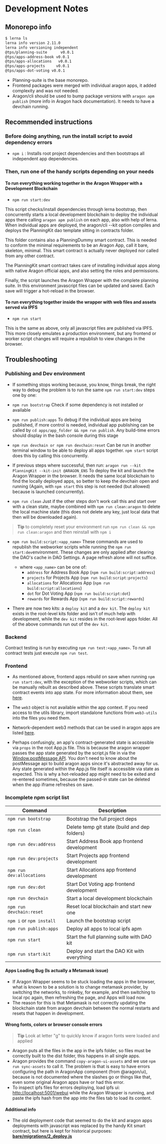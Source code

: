 # Development Notes

## Monorepo info

```bash
$ lerna ls
lerna info version 2.11.0
lerna info versioning independent
@tps/planning-suite      v0.0.1
@tps/apps-address-book v0.0.1
@tps/apps-allocations   v0.0.1
@tps/apps-projects     v0.0.1
@tps/apps-dot-voting v0.0.1
```

- Planning-suite is the base monorepo.
- Frontend packages were merged with individual aragon apps, it added complexity and was not needed.
- Aragon/cli should be used to bump package versions with `aragon apm publish` (more info in Aragon hack documentation). It needs to have a devchain running.

## Recommended instructions

### Before doing anything, run the install script to avoid dependency errors

- `npm i` : Installs root project dependencies and then bootstraps all independent app dependencies.

### Then, run one of the handy scripts depending on your needs

#### To run everything working together in the Aragon Wrapper with a Development Blockchain

- `npm run start:dev`

This script checks/install dependencies through lerna bootstrap, then concurrently starts a local development blockchain to deploy the individual apps there calling `aragon apm publish` on each app, also with help of lerna.
When individual apps are deployed, the aragon/cli --kit option compiles and deploys the PlanningKit dao template sitting in contracts folder.

This folder contains also a PlanningDummy smart contract. This is needed to conform the minimal requirements to be an Aragon App, call it bare, skeleton, minimal. This smart contract is actually never deployed nor called from any other contract.

The PlanningKit smart contract takes care of installing individual apps along with native Aragon official apps, and also setting the roles and permissions.

Finally, the script launches the Aragon Wrapper with the complete planning suite. In this
environment javascript files can be updated and saved. Each save will trigger a hot-reload in the
browser.

#### To run everything together inside the wrapper with web files and assets served via IPFS

- `npm run start`

This is the same as above, only all javascript files are published via IPFS.
This more closely emulates a production environment, but any frontend or worker script changes will
require a republish to view changes in the browser.

## Troubleshooting

### Publishing and Dev environment

- If something stops working because, you know, things break, the right way to debug the problem is to run the same `npm run start:dev` steps one by one:
- `npm run bootstrap`
  Check if some dependency is not installed or available
- `npm run publish:apps`
  To debug if the individual apps are being published, if more control is needed, individual app publishing can be called by `cd apps/app_folder && npm run publish`. Any build-time errors should display in the bash console during this stage
- `npm run devchain or npm run devchain:reset`
  Can be run in another terminal window to be able to deploy all apps together. `npm start` script does this by calling this concurrently.
- If previous steps where successful, then run: `aragon run --kit PlanningKit --kit-init @ARAGON_ENS`
  To deploy the kit and launch the Aragon Wrapper in the browser.
  It needs the same local blockchain to find the locally deployed apps, so better to keep the devchain open and running (Again, with `npm start` this step is not needed (but allowed) because is launched concurrently).

- `npm run clean`
  Just if the other steps don't work call this and start over with a clean state, maybe combined with `npm run clean:aragon` to delete the local machine state (this does not delete any key, just local data that then will be downloaded again).

> **Tip** to completely reset your environment run `npm run clean && npm run clean:aragon` and then reinstall with `npm i`

- `npm run build:script:<app_name>` These commands are used to republish the webworker scripts while
  running the `npm run start:dev`environment. These changes are only applied after clearing the DAO's cache in DAO Settings. A page refresh alone will not suffice.

  - where `<app_name>` can be one of:
    - `address` for Address Book App (`npm run build:script:address`)
    - `projects` for Projects App (`npm run build:script:projects`)
    - `allocations` for Allocations App (`npm run build:script:allocations`)
    - `dot` for Dot Voting App (`npm run build:script:dot`)
    - `rewards` for Rewards App (`npm run build:script:rewards`)

- There are now two kits: a `deploy kit` and a `dev kit`. The `deploy kit` exists in the root-level kits folder and isn't of much help with development, while the `dev kit` resides in the root-level apps folder. All of the above commands run out of the `dev kit`.

### Backend

Contract testing is run by executing `npm run test:<app_name>`. To run all contract tests just execute `npm run test`.

### Frontend

- As mentioned above, frontend apps rebuild on save when running `npm run start:dev`, with the exception of the webworker scripts, which can be manually rebuilt as described above. These scripts
translate smart contract events into app state. For more information about them, see [here](https://hack.aragon.org/docs/aragonjs-guide-bg-scripts).

- The `web3` object is not available within the app context. If you need access to the utils library, import standalone functions from `web3-utils` into the files you need them.

- Network-dependent web3 methods that can be used in aragon apps are listed [here](https://github.com/aragon/aragon.js/blob/0e1fa77ca34ff8b6322b0d5c93320899617ae9dd/packages/aragon-wrapper/src/rpc/handlers/web3-eth.js).

- Perhaps confusingly, an app's contract-generated state is accessible via `props` in the root App.js file. This is because the aragon wrapper passes the app state generated by the script.js file in via the [Window.postMessage API](https://developer.mozilla.org/en-US/docs/Web/API/Window/postMessage). You don't need to know about the postMessage api to build aragon apps since it's abstracted away for us. Any state generated within the App.js file itself is accessible via state as expected. This is why a hot-reloaded app might need to be exited and re-entered sometimes, because the passed-in state can be deleted when the app iframe refreshes on save.



### Incomplete npm script list

| Command                   | Description                                   |
| ------------------------- | --------------------------------------------- |
| `npm run bootstrap`       | Bootstrap the full project deps               |
| `npm run clean`           | Delete temp git state (build and dep folders) |
| `npm run dev:address`     | Start Address Book app frontend development   |
| `npm run dev:projects`    | Start Projects app frontend development       |
| `npm run dev:allocations` | Start Allocations app frontend development    |
| `npm run dev:dot`         | Start Dot Voting app frontend development     |
| `npm run devchain`        | Start a local development blockchain          |
| `npm run devchain:reset`  | Reset local blockchain and start new one      |
| `npm i` or `npm install`  | Launch the bootstrap script                   |
| `npm run publish:apps`    | Deploy all apps to local ipfs apm             |
| `npm run start`           | Start the full planning suite with DAO kit    |
| `npm run start:kit`       | Deploy and start the DAO Kit with everything  |

#### Apps Loading Bug (Is actually a Metamask issue)

- If Aragon Wrapper seems to be stuck loading the apps in the browser, what is known to be a solution is to change metamask provider, by switching the networks, to rinkeby, for example, and then switching to local rpc again, then refreshing the page, and Apps will load now.
- The reason for this is that Metamask is not correctly updating the blockchain state from aragon devchain between the normal restarts and resets that happen in development.

#### Wrong fonts, colors or browser console errors

> **Tip** Look at letter "g" to quickly know if aragon fonts were loaded and applied

- Aragon puts all the files in the app in the ipfs folder, so files must be correctly built to the dist folder, this happens in all single apps.
- Aragon provides the command `copy-aragon-ui-assets` and we use `npm run sync-assets` to call it. The problem is that is easy to have errors configuring the path in AragonApp component (from @aragon/ui), because is not documented where the slashes go or things like that, even some original Aragon apps have or had this error.
- To inspect ipfs files for errors deploying, load ipfs ui: <http://localhost:5001/webui> while the Aragon Wrapper is running, and paste the ipfs hash from the app into the files tab to load its content.

#### Additional info

- The old deployment code that seemed to do the kit and aragon apps deployments with javascript was replaced by the handy Kit smart contract, but here is kept for historical purposes: [**bare/migrations/2_deploy.js**](https://github.com/AutarkLabs/planning-suite/blob/bfb0900b6c15d91bc1d0d9967c6f5c46c3b9dd27/wip-apps/bare/migrations/2_deploy.js)
